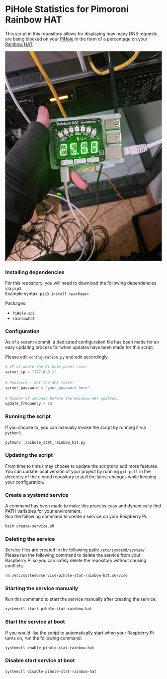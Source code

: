 # PiHole Statistics for Pimoroni Rainbow HAT
This script in this repository allows for displaying how many DNS requests are being blocked on your [PiHole](https://pi-hole.net/) in the form of a percentage on your [Rainbow HAT](https://shop.pimoroni.com/products/rainbow-hat-for-android-things).

![](example.jpg)

### Installing dependencies
For this repository, you will need to download the following dependencies via `pip3`.  
Example syntax: `pip3 install <package>`  

Packages:
- `PiHole-api`
- `rainbowhat`


### Configuration
As of a recent commit, a dedicated configuration file has been made for an easy updating process for when updates have been made for this script.  

Please edit `configuration.py` and edit accordingly.
```python
# IP of where the Pi-hole panel runs.
server_ip = "127.0.0.1"

# Password - not the API token!
server_password = "your_password_here"

# Number of seconds before the Rainbow HAT updates.
update_frequency = 10
```

### Running the script
If you choose to, you can manually invoke the script by running it via `python3`.
```bash
python3 ./pihole_stat_rainbow_hat.py
```

### Updating the script
From time to time I may choose to update the scripts to add more features.  
You can update local version of your project by running `git pull` in the directory of the cloned repository to pull the latest changes while keeping your configuration.

### Create a systemd service
A command has been made to make this process easy and dynamically find PATH variables for your environment.  
Run the following command to create a service on your Raspberry Pi.
```bash
bash create-service.sh
```

### Deleting the service
Service files are created in the following path: `/etc/systemd/system/`  
Please run the following command to delete the service from your Raspberry Pi so you can safely delete the repository without causing conflicts.
```bash
rm /etc/systemd/service/pihole-stat-rainbow-hat.service
```

### Starting the service manually
Run this command to start the service manually after creating the service.
```bash
systemctl start pihole-stat-rainbow-hat
```

### Start the service at boot
If you would like the script to automatically start when your Raspberry Pi turns on, run the following command:
```bash
systemctl enable pihole-stat-rainbow-hat 
```

### Disable start service at boot
```bash
systemctl disable pihole-stat-rainbow-hat
```